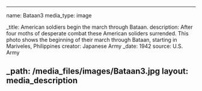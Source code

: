 ----------
name: Bataan3
media_type: image

_title: American soldiers begin the march through Bataan.
description: After four moths of desperate combat these American soliders surrended. This photo shows the beginning of their march through Bataan, starting in Mariveles, Philippines
creator: Japanese Army
_date: 1942
source: U.S. Army

_path: /media_files/images/Bataan3.jpg
layout: media_description
------------
